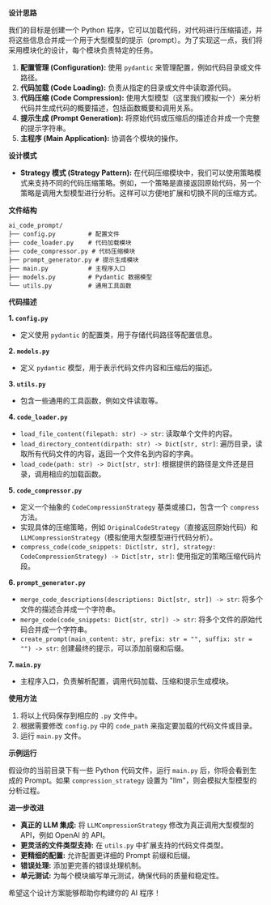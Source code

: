 **设计思路**

我们的目标是创建一个 Python 程序，它可以加载代码，对代码进行压缩描述，并将这些信息合并成一个用于大型模型的提示（prompt）。为了实现这一点，我们将采用模块化的设计，每个模块负责特定的任务。

1. **配置管理 (Configuration):** 使用 `pydantic` 来管理配置，例如代码目录或文件路径。
2. **代码加载 (Code Loading):** 负责从指定的目录或文件中读取源代码。
3. **代码压缩 (Code Compression):** 使用大型模型（这里我们模拟一个）来分析代码并生成代码的概要描述，包括函数概要和调用关系。
4. **提示生成 (Prompt Generation):** 将原始代码或压缩后的描述合并成一个完整的提示字符串。
5. **主程序 (Main Application):** 协调各个模块的操作。

**设计模式**

* **Strategy 模式 (Strategy Pattern):** 在代码压缩模块中，我们可以使用策略模式来支持不同的代码压缩策略。例如，一个策略是直接返回原始代码，另一个策略是调用大型模型进行分析。这样可以方便地扩展和切换不同的压缩方式。

**文件结构**

```
ai_code_prompt/
├── config.py         # 配置文件
├── code_loader.py    # 代码加载模块
├── code_compressor.py # 代码压缩模块
├── prompt_generator.py # 提示生成模块
├── main.py           # 主程序入口
├── models.py         # Pydantic 数据模型
└── utils.py          # 通用工具函数
```

**代码描述**

**1. `config.py`**

*   定义使用 `pydantic` 的配置类，用于存储代码路径等配置信息。

**2. `models.py`**

*   定义 `pydantic` 模型，用于表示代码文件内容和压缩后的描述。

**3. `utils.py`**

*   包含一些通用的工具函数，例如文件读取等。

**4. `code_loader.py`**

*   `load_file_content(filepath: str) -> str`: 读取单个文件的内容。
*   `load_directory_content(dirpath: str) -> Dict[str, str]`: 遍历目录，读取所有代码文件的内容，返回一个文件名到内容的字典。
*   `load_code(path: str) -> Dict[str, str]`: 根据提供的路径是文件还是目录，调用相应的加载函数。

**5. `code_compressor.py`**

*   定义一个抽象的 `CodeCompressionStrategy` 基类或接口，包含一个 `compress` 方法。
*   实现具体的压缩策略，例如 `OriginalCodeStrategy`（直接返回原始代码）和 `LLMCompressionStrategy`（模拟使用大型模型进行代码分析）。
*   `compress_code(code_snippets: Dict[str, str], strategy: CodeCompressionStrategy) -> Dict[str, str]`: 使用指定的策略压缩代码片段。

**6. `prompt_generator.py`**

*   `merge_code_descriptions(descriptions: Dict[str, str]) -> str`: 将多个文件的描述合并成一个字符串。
*   `merge_code(code_snippets: Dict[str, str]) -> str`: 将多个文件的原始代码合并成一个字符串。
*   `create_prompt(main_content: str, prefix: str = "", suffix: str = "") -> str`: 创建最终的提示，可以添加前缀和后缀。

**7. `main.py`**

*   主程序入口，负责解析配置，调用代码加载、压缩和提示生成模块。

**使用方法**

1. 将以上代码保存到相应的 `.py` 文件中。
2. 根据需要修改 `config.py` 中的 `code_path` 来指定要加载的代码文件或目录。
3. 运行 `main.py` 文件。

**示例运行**

假设你的当前目录下有一些 Python 代码文件，运行 `main.py` 后，你将会看到生成的 Prompt。如果 `compression_strategy` 设置为 "llm"，则会模拟大型模型的分析过程。

**进一步改进**

*   **真正的 LLM 集成:** 将 `LLMCompressionStrategy` 修改为真正调用大型模型的 API，例如 OpenAI 的 API。
*   **更灵活的文件类型支持:** 在 `utils.py` 中扩展支持的代码文件类型。
*   **更精细的配置:** 允许配置更详细的 Prompt 前缀和后缀。
*   **错误处理:** 添加更完善的错误处理机制。
*   **单元测试:** 为每个模块编写单元测试，确保代码的质量和稳定性。

希望这个设计方案能够帮助你构建你的 AI 程序！

